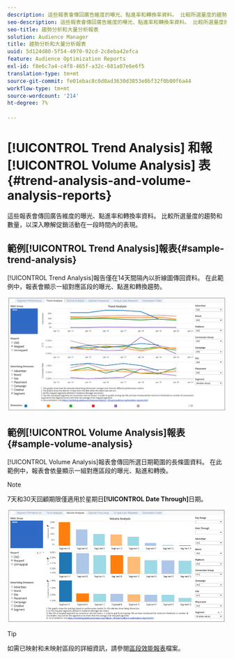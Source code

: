 ```yaml
---
description: 這些報表會傳回廣告維度的曝光、點進率和轉換率資料。 比較所選量度的趨勢和數量，以深入瞭解促銷活動在一段時間內的表現。
seo-description: 這些報表會傳回廣告維度的曝光、點進率和轉換率資料。 比較所選量度的趨勢和數量，以深入瞭解促銷活動在一段時間內的表現。
seo-title: 趨勢分析和大量分析報表
solution: Audience Manager
title: 趨勢分析和大量分析報表
uuid: 5d124d80-5f54-4970-92cd-2c8eba42efca
feature: Audience Optimization Reports
exl-id: f8e6c7a4-c4f8-465f-a32c-681a07e6e6f5
translation-type: tm+mt
source-git-commit: fe01ebac8c0d0ad3630d3853e0bf32f0b00f6a44
workflow-type: tm+mt
source-wordcount: '214'
ht-degree: 7%

---
```


# [!UICONTROL Trend Analysis] 和報 [!UICONTROL Volume Analysis] 表{#trend-analysis-and-volume-analysis-reports}

這些報表會傳回廣告維度的曝光、點進率和轉換率資料。 比較所選量度的趨勢和數量，以深入瞭解促銷活動在一段時間內的表現。

## 範例[!UICONTROL Trend Analysis]報表{#sample-trend-analysis}

[!UICONTROL Trend Analysis]報告僅在14天間隔內以折線圖傳回資料。 在此範例中，報表會顯示一組對應區段的曝光、點進和轉換趨勢。

![](assets/trend-analysis.png)

## 範例[!UICONTROL Volume Analysis]報表{#sample-volume-analysis}

[!UICONTROL Volume Analysis]報表會傳回所選日期範圍的長條圖資料。 在此範例中，報表會依量顯示一組對應區段的曝光、點進和轉換。

>[!NOTE]
>
>7天和30天回顧期限僅適用於星期日&#x200B;**[!UICONTROL Date Through]**&#x200B;日期。

![](assets/volume-analysis.png)

>[!TIP]
>
>如需已映射和未映射區段的詳細資訊，請參閱[區段效能報表](../../../reporting/audience-optimization-reports/aor-advertisers/segment-performance.md)檔案。
